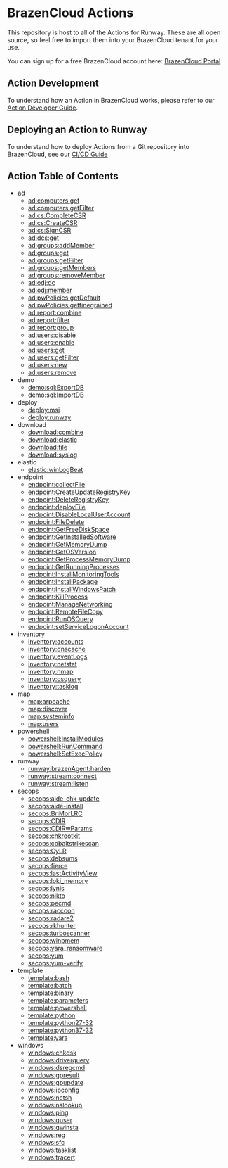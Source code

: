 # BrazenCloud Actions

This repository is host to all of the Actions for Runway. These are all open source, so feel free to import them into your BrazenCloud tenant for your use.

You can sign up for a free BrazenCloud account here: [BrazenCloud Portal](https://portal.runway.host/)

## Action Development

To understand how an Action in BrazenCloud works, please refer to our [Action Developer Guide](https://docs.runway.host/runway-documentation/action-developer-guides/overview).

## Deploying an Action to Runway

To understand how to deploy Actions from a Git repository into BrazenCloud, see our [CI/CD Guide](https://docs.runway.host/runway-documentation/action-developer-guides/cicd)

## Action Table of Contents
<!-- region Generated -->
- ad
  - [ad:computers:get](ad/computers/get)
  - [ad:computers:getFilter](ad/computers/getFilter)
  - [ad:cs:CompleteCSR](ad/cs/CompleteCSR)
  - [ad:cs:CreateCSR](ad/cs/CreateCSR)
  - [ad:cs:SignCSR](ad/cs/SignCSR)
  - [ad:dcs:get](ad/dcs/get)
  - [ad:groups:addMember](ad/groups/addMember)
  - [ad:groups:get](ad/groups/get)
  - [ad:groups:getFilter](ad/groups/getFilter)
  - [ad:groups:getMembers](ad/groups/getMembers)
  - [ad:groups:removeMember](ad/groups/removeMember)
  - [ad:odj:dc](ad/odj/dc)
  - [ad:odj:member](ad/odj/member)
  - [ad:pwPolicies:getDefault](ad/pwPolicies/getDefault)
  - [ad:pwPolicies:getfinegrained](ad/pwPolicies/getfinegrained)
  - [ad:report:combine](ad/report/combine)
  - [ad:report:filter](ad/report/filter)
  - [ad:report:group](ad/report/group)
  - [ad:users:disable](ad/users/disable)
  - [ad:users:enable](ad/users/enable)
  - [ad:users:get](ad/users/get)
  - [ad:users:getFilter](ad/users/getFilter)
  - [ad:users:new](ad/users/new)
  - [ad:users:remove](ad/users/remove)
- demo
  - [demo:sql:ExportDB](demo/sql/ExportDB)
  - [demo:sql:ImportDB](demo/sql/ImportDB)
- deploy
  - [deploy:msi](deploy/msi)
  - [deploy:runway](deploy/runway)
- download
  - [download:combine](download/combine)
  - [download:elastic](download/elastic)
  - [download:file](download/file)
  - [download:syslog](download/syslog)
- elastic
  - [elastic:winLogBeat](elastic/winLogBeat)
- endpoint
  - [endpoint:collectFile](endpoint/collectFile)
  - [endpoint:CreateUpdateRegistryKey](endpoint/CreateUpdateRegistryKey)
  - [endpoint:DeleteRegistryKey](endpoint/DeleteRegistryKey)
  - [endpoint:deployFile](endpoint/deployFile)
  - [endpoint:DisableLocalUserAccount](endpoint/DisableLocalUserAccount)
  - [endpoint:FileDelete](endpoint/FileDelete)
  - [endpoint:GetFreeDiskSpace](endpoint/GetFreeDiskSpace)
  - [endpoint:GetInstalledSoftware](endpoint/GetInstalledSoftware)
  - [endpoint:GetMemoryDump](endpoint/GetMemoryDump)
  - [endpoint:GetOSVersion](endpoint/GetOSVersion)
  - [endpoint:GetProcessMemoryDump](endpoint/GetProcessMemoryDump)
  - [endpoint:GetRunningProcesses](endpoint/GetRunningProcesses)
  - [endpoint:InstallMonitoringTools](endpoint/InstallMonitoringTools)
  - [endpoint:InstallPackage](endpoint/InstallPackage)
  - [endpoint:InstallWindowsPatch](endpoint/InstallWindowsPatch)
  - [endpoint:KillProcess](endpoint/KillProcess)
  - [endpoint:ManageNetworking](endpoint/ManageNetworking)
  - [endpoint:RemoteFileCopy](endpoint/RemoteFileCopy)
  - [endpoint:RunOSQuery](endpoint/RunOSQuery)
  - [endpoint:setServiceLogonAccount](endpoint/setServiceLogonAccount)
- inventory
  - [inventory:accounts](inventory/accounts)
  - [inventory:dnscache](inventory/dnscache)
  - [inventory:eventLogs](inventory/eventLogs)
  - [inventory:netstat](inventory/netstat)
  - [inventory:nmap](inventory/nmap)
  - [inventory:osquery](inventory/osquery)
  - [inventory:tasklog](inventory/tasklog)
- map
  - [map:arpcache](map/arpcache)
  - [map:discover](map/discover)
  - [map:systeminfo](map/systeminfo)
  - [map:users](map/users)
- powershell
  - [powershell:InstallModules](powershell/InstallModules)
  - [powershell:RunCommand](powershell/RunCommand)
  - [powershell:SetExecPolicy](powershell/SetExecPolicy)
- runway
  - [runway:brazenAgent:harden](runway/brazenAgent/harden)
  - [runway:stream:connect](runway/stream/connect)
  - [runway:stream:listen](runway/stream/listen)
- secops
  - [secops:aide-chk-update](secops/aide-chk-update)
  - [secops:aide-install](secops/aide-install)
  - [secops:BriMorLRC](secops/BriMorLRC)
  - [secops:CDIR](secops/CDIR)
  - [secops:CDIRwParams](secops/CDIRwParams)
  - [secops:chkrootkit](secops/chkrootkit)
  - [secops:cobaltstrikescan](secops/cobaltstrikescan)
  - [secops:CyLR](secops/CyLR)
  - [secops:debsums](secops/debsums)
  - [secops:fierce](secops/fierce)
  - [secops:lastActivityView](secops/lastActivityView)
  - [secops:loki_memory](secops/loki_memory)
  - [secops:lynis](secops/lynis)
  - [secops:nikto](secops/nikto)
  - [secops:pecmd](secops/pecmd)
  - [secops:raccoon](secops/raccoon)
  - [secops:radare2](secops/radare2)
  - [secops:rkhunter](secops/rkhunter)
  - [secops:turboscanner](secops/turboscanner)
  - [secops:winpmem](secops/winpmem)
  - [secops:yara_ransomware](secops/yara_ransomware)
  - [secops:yum](secops/yum)
  - [secops:yum-verify](secops/yum-verify)
- template
  - [template:bash](template/bash)
  - [template:batch](template/batch)
  - [template:binary](template/binary)
  - [template:parameters](template/parameters)
  - [template:powershell](template/powershell)
  - [template:python](template/python)
  - [template:python27-32](template/python27-32)
  - [template:python37-32](template/python37-32)
  - [template:yara](template/yara)
- windows
  - [windows:chkdsk](windows/chkdsk)
  - [windows:driverquery](windows/driverquery)
  - [windows:dsregcmd](windows/dsregcmd)
  - [windows:gpresult](windows/gpresult)
  - [windows:gpupdate](windows/gpupdate)
  - [windows:ipconfig](windows/ipconfig)
  - [windows:netsh](windows/netsh)
  - [windows:nslookup](windows/nslookup)
  - [windows:ping](windows/ping)
  - [windows:quser](windows/quser)
  - [windows:qwinsta](windows/qwinsta)
  - [windows:reg](windows/reg)
  - [windows:sfc](windows/sfc)
  - [windows:tasklist](windows/tasklist)
  - [windows:tracert](windows/tracert)
<!-- endregion -->
